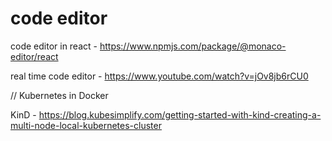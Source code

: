 # code editor

code editor in react - https://www.npmjs.com/package/@monaco-editor/react

real time code editor - https://www.youtube.com/watch?v=jOv8jb6rCU0

// Kubernetes in Docker

KinD - https://blog.kubesimplify.com/getting-started-with-kind-creating-a-multi-node-local-kubernetes-cluster
